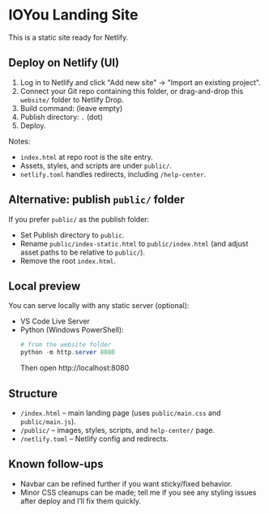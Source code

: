 # IOYou Landing Site

This is a static site ready for Netlify.

## Deploy on Netlify (UI)
1. Log in to Netlify and click "Add new site" → "Import an existing project".
2. Connect your Git repo containing this folder, or drag-and-drop this `website/` folder to Netlify Drop.
3. Build command: (leave empty)
4. Publish directory: `.` (dot)
5. Deploy.

Notes:
- `index.html` at repo root is the site entry.
- Assets, styles, and scripts are under `public/`.
- `netlify.toml` handles redirects, including `/help-center`.

## Alternative: publish `public/` folder
If you prefer `public/` as the publish folder:
- Set Publish directory to `public`.
- Rename `public/index-static.html` to `public/index.html` (and adjust asset paths to be relative to `public/`).
- Remove the root `index.html`.

## Local preview
You can serve locally with any static server (optional):

- VS Code Live Server
- Python (Windows PowerShell):
  ```powershell
  # from the website folder
  python -m http.server 8080
  ```
  Then open http://localhost:8080

## Structure
- `/index.html` – main landing page (uses `public/main.css` and `public/main.js`).
- `/public/` – images, styles, scripts, and `help-center/` page.
- `/netlify.toml` – Netlify config and redirects.

## Known follow-ups
- Navbar can be refined further if you want sticky/fixed behavior.
- Minor CSS cleanups can be made; tell me if you see any styling issues after deploy and I’ll fix them quickly.
